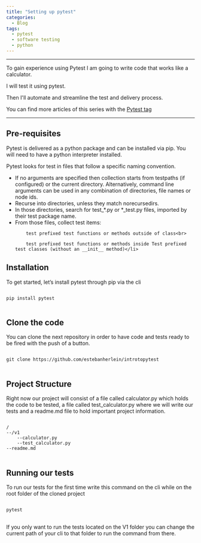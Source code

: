 ```yaml
---
title: "Setting up pytest"
categories:
  - Blog
tags:
  - pytest
  - software testing
  - python
---
```

<hr>
To gain experience using Pytest I am going to write code that works like a calculator.

I will test it using pytest.

Then I'll automate and streamline the test and delivery process.

You can find more articles of this series with the  <a href="https://estebanherlein.github.io/tags/#pytest">Pytest tag</a>  
<hr>

<h2>Pre-requisites</h2>

Pytest is delivered as a python package and can be installed via pip. You will need to have a python interpreter installed.

Pytest looks for test in files that follow a specific naming convention.

<ul>
<li>If no arguments are specified then collection starts from testpaths (if configured) or the current directory. Alternatively, command line arguments can be used in any combination of directories, file names or node ids.</li>
<li>Recurse into directories, unless they match norecursedirs.</li>
<li>In those directories, search for test_*.py or *_test.py files, imported by their test package name.</li>
<li>From those files, collect test items:<br>

        test prefixed test functions or methods outside of class<br>

        test prefixed test functions or methods inside Test prefixed test classes (without an __init__ method)</li>

</ul>

<h2>Installation</h2>

To get started, let’s install pytest through pip via the cli

<pre>
<code>
pip install pytest
</code>
</pre>


<h2>Clone the code</h2>

You can clone the next repository in order to have code and tests ready to be fired with the push of a button.

<pre>
<code>
git clone https://github.com/estebanherlein/introtopytest
</code>
</pre>



<h2>Project Structure</h2>

Right now our project will consist of a file called calculator.py which holds the code to be tested,  a file called test_calculator.py where we will write our tests and a readme.md file to hold important project information.
<pre>
<code>
/
--/v1
	--calculator.py
	--test_calculator.py
--readme.md
</code>
</pre>

<h2>Running our tests</h2>

To run our tests for the first time write this command on the cli while on the root folder of the cloned project

<pre>
<code>
pytest
</code>
</pre>

If you only want to run the tests located on the V1 folder you can change the current path of your cli to that folder to run the command from there.

